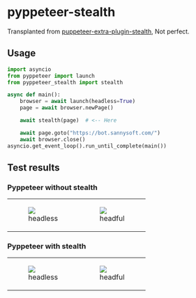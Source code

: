 # pyppeteer-stealth

Transplanted from [puppeteer-extra-plugin-stealth](https://github.com/berstend/puppeteer-extra/tree/master/packages/puppeteer-extra-plugin-stealth), Not perfect.

## Usage

```python
import asyncio
from pyppeteer import launch
from pyppeteer_stealth import stealth

async def main():
    browser = await launch(headless=True)
    page = await browser.newPage()

    await stealth(page)  # <-- Here

    await page.goto("https://bot.sannysoft.com/")
    await browser.close()
asyncio.get_event_loop().run_until_complete(main())
```

## Test results

### Pyppeteer without stealth

<table class="image">
<tr>
  <td><figure class="image"><a href="headless_without_stealth.png"><img src="headless_without_stealth.png"></a><figcaption>headless</figcaption></figure></td>
  <td><figure class="image"><a href="headful_without_stealth.png"><img src="headful_without_stealth.png"></a><figcaption>headful</figcaption></figure></td>
</tr>
</table>

### Pyppeteer with stealth

<table class="image">
<tr>
  <td><figure class="image"><a href="headless_with_stealth.png"><img src="headless_with_stealth.png"></a><figcaption>headless</figcaption></figure></td>
  <td><figure class="image"><a href="headful_with_stealth.png"><img src="headful_with_stealth.png"></a><figcaption>headful</figcaption></figure></td>
</tr>
</table>
